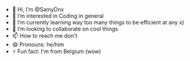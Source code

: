 - 👋 Hi, I’m @SamyDnx
- 👀 I’m interested in Coding in general
- 🌱 I’m currently learning way too many things to be efficient at any x)
- 💞️ I’m looking to collaborate on cool things
- 📫 How to reach me don't
- 😄 Pronouns: he/him
- ⚡ Fun fact: I'm from Belgium (wow)

<!---
SamyDnx/SamyDnx is a ✨ special ✨ repository because its `README.md` (this file) appears on your GitHub profile.
You can click the Preview link to take a look at your changes.
--->
